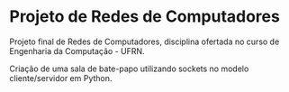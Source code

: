 # Projeto de Redes de Computadores
 Projeto final de Redes de Computadores, disciplina ofertada no curso de Engenharia da Computação - UFRN.
 
 Criação de uma sala de bate-papo utilizando sockets no modelo cliente/servidor em Python.
